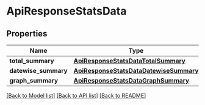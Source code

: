 # ApiResponseStatsData

## Properties
Name | Type | Description | Notes
------------ | ------------- | ------------- | -------------
**total_summary** | [**ApiResponseStatsDataTotalSummary**](ApiResponseStatsDataTotalSummary.md) |  | [optional] 
**datewise_summary** | [**ApiResponseStatsDataDatewiseSummary**](ApiResponseStatsDataDatewiseSummary.md) |  | [optional] 
**graph_summary** | [**ApiResponseStatsDataGraphSummary**](ApiResponseStatsDataGraphSummary.md) |  | [optional] 

[[Back to Model list]](../README.md#documentation-for-models) [[Back to API list]](../README.md#documentation-for-api-endpoints) [[Back to README]](../README.md)


